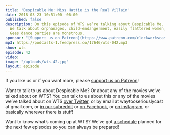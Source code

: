```yaml
---
title: 'Despicable Me: Miss Hattie is the Real Villain'
date: 2018-03-23 10:51:00 -06:00
published: false
description: On this episode of WTS we’re talking about Despicable Me. The first one.
  We talk about orphanages, child-endangerment, easily flattered women, and why Bee
  Gees dance parties are monstrous.
sponsor: "[Support us on Patreon](https://www.patreon.com/clockworkscast)"
mp3: https://podcasts-1.feedpress.co/17646/wts-042.mp3
show: wts
episode: 42
video: 
image: "/uploads/wts-42.jpg"
layout: episode
---
```


If you like us or if you want more, please [support us on Patreon](https://www.patreon.com/clockworkscast)!

Want to talk to us about Despicable Me? Or about any of the movies we’ve talked about on WTS? You can talk to us about this or any of the movies we’ve talked about on WTS [over Twitter](http://www.twitter.com/wtscast), or by email at waytooseriouslycast at gmail.com, or [in our subreddit](https://www.reddit.com/r/Goodstuff_fm/) or [on Facebook](http://www.facebook.com/wtscast), or [on instagram](https://www.instagram.com/waytooseriously/), or basically wherever there is stuff!

Want to know what’s coming up at WTS? We’ve got [a schedule](https://docs.google.com/document/d/1f6fvTgbzQOCUD_potL6mWClmSC3D2cOBgKz36OwSC68) planned for the next few episodes so you can always be prepared!
